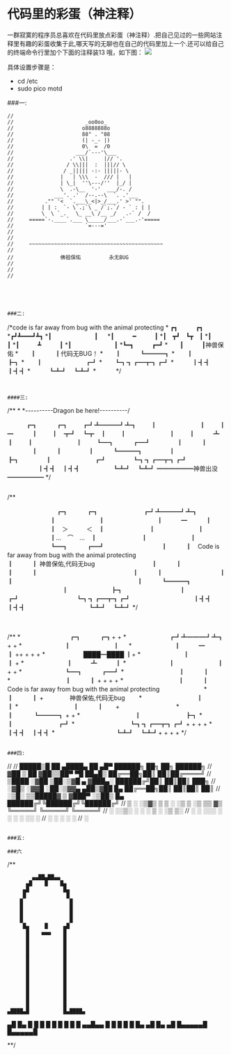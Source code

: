 代码里的彩蛋（神注释）
========

一群寂寞的程序员总喜欢在代码里放点彩蛋（神注释）.把自己见过的一些网站注释里有趣的彩蛋收集于此,哪天写的无聊也在自己的代码里加上一个.还可以给自己的终端命令行里加个下面的注释装13 哦，如下图：
![](http://imglf1.nosdn.127.net/img/ek1oWGRUTEE1UnAydllGVDFDblBKVUQ4SlU4WkxFUEk.png?imageView&thumbnail=500x0&quality=96&stripmeta=0)

具体设置步骤是：

- cd /etc
- sudo pico motd

###一:
```
//
//                       _oo0oo_
//                      o8888888o
//                      88" . "88
//                      (| -_- |)
//                      0\  =  /0
//                    ___/`---'\___
//                  .' \\|     |// '.
//                 / \\|||  :  |||// \
//                / _||||| -:- |||||- \
//               |   | \\\  -  /// |   |
//               | \_|  ''\---/''  |_/ |
//               \  .-\__  '-'  ___/-. /
//             ___'. .'  /--.--\  `. .'___
//          ."" '<  `.___\_<|>_/___.' >' "".
//         | | :  `- \`.;`\ _ /`;.`/ - ` : | |
//         \  \ `_.   \_ __\ /__ _/   .-` /  /
//     =====`-.____`.___ \_____/___.-`___.-'=====
//                       `=---='
//
//
//     ~~~~~~~~~~~~~~~~~~~~~~~~~~~~~~~~~~~~~~~~~~~
//
//               佛祖保佑         永无BUG
//
//
//





###二:

```
/*code is far away from bug with the animal protecting
    *  ┏┓　　　┏┓
    *┏┛┻━━━┛┻┓
    *┃　　　　　　　┃ 　
    *┃　　　━　　　┃
    *┃　┳┛　┗┳　┃
    *┃　　　　　　　┃
    *┃　　　┻　　　┃
    *┃　　　　　　　┃
    *┗━┓　　　┏━┛
    *　　┃　　　┃神兽保佑
    *　　┃　　　┃代码无BUG！
    *　　┃　　　┗━━━┓
    *　　┃　　　　　　　┣┓
    *　　┃　　　　　　　┏┛
    *　　┗┓┓┏━┳┓┏┛
    *　　　┃┫┫　┃┫┫
    *　　　┗┻┛　┗┻┛ 
    *　　　
    */
```
    

####三:

```
/**
*
*----------Dragon be here!----------/

　　　┏┓　　　┏┓
　　┏┛┻━━━┛┻┓
　　┃　　　　　　　┃
　　┃　　　━　　　┃
　　┃　┳┛　┗┳　┃
　　┃　　　　　　　┃
　　┃　　　┻　　　┃
　　┃　　　　　　　┃
　　┗━┓　　　┏━┛
　　　　┃　　　┃
　　　　┃　　　┃
　　　　┃　　　┗━━━┓
　　　　┃　　　　　　　┣┓
　　　　┃　　　　　　　┏┛
　　　　┗┓┓┏━┳┓┏┛
　　　　　┃┫┫　┃┫┫
　　　　　┗┻┛　┗┻┛
━━━━━━神兽出没━━━━━━ */

```
```
/**

　　　　　　　　┏┓　　　┏┓
　　　　　　　┏┛┻━━━┛┻┓
　　　　　　　┃　　　　　　　┃ 　
　　　　　　　┃　　　━　　　┃
　　　　　　　┃　＞　　　＜　┃
　　　　　　　┃　　　　　　　┃
　　　　　　　┃...　⌒　...　┃
　　　　　　　┃　　　　　　　┃
　　　　　　　┗━┓　　　┏━┛
　　　　　　　　　┃　　　┃　Code is far away from bug with the animal protecting　　　　　　　　　　
　　　　　　　　　┃　　　┃ 神兽保佑,代码无bug
　　　　　　　　　┃　　　┃　　　　　　　　　　　
　　　　　　　　　┃　　　┃ 　　　　　　
　　　　　　　　　┃　　　┃
　　　　　　　　　┃　　　┃　　　　　　　　　　　
　　　　　　　　　┃　　　┗━━━┓
　　　　　　　　　┃　　　　　　　┣┓
　　　　　　　　　┃　　　　　　　┏┛
　　　　　　　　　┗┓┓┏━┳┓┏┛
　　　　　　　　　　┃┫┫　┃┫┫
　　　　　　　　　　┗┻┛　┗┻┛ */
　　　　　　　　　　
　　　　　　　　　　
```

```

/**
*　　　　　　　　┏┓　　　┏┓+ +
*　　　　　　　┏┛┻━━━┛┻┓ + +
*　　　　　　　┃　　　　　　　┃ 　
*　　　　　　　┃　　　━　　　┃ ++ + + +
*　　　　　　 ████━████ ┃+
*　　　　　　　┃　　　　　　　┃ +
*　　　　　　　┃　　　┻　　　┃
*　　　　　　　┃　　　　　　　┃ + +
*　　　　　　　┗━┓　　　┏━┛
*　　　　　　　　　┃　　　┃　　　　　　　　　　　
*　　　　　　　　　┃　　　┃ + + + +
*　　　　　　　　　┃　　　┃　　　　Code is far away from bug with the animal protecting　　　　　　　
*　　　　　　　　　┃　　　┃ + 　　　　神兽保佑,代码无bug　　
*　　　　　　　　　┃　　　┃
*　　　　　　　　　┃　　　┃　　+　　　　　　　　　
*　　　　　　　　　┃　 　　┗━━━┓ + +
*　　　　　　　　　┃ 　　　　　　　┣┓
*　　　　　　　　　┃ 　　　　　　　┏┛
*　　　　　　　　　┗┓┓┏━┳┓┏┛ + + + +
*　　　　　　　　　　┃┫┫　┃┫┫
*　　　　　　　　　　┗┻┛　┗┻┛+ + + +
*/
```

###四:

```
//
//   █████▒█    ██  ▄████▄   ██ ▄█▀       ██████╗ ██╗   ██╗ ██████╗
// ▓██   ▒ ██  ▓██▒▒██▀ ▀█   ██▄█▒        ██╔══██╗██║   ██║██╔════╝
// ▒████ ░▓██  ▒██░▒▓█    ▄ ▓███▄░        ██████╔╝██║   ██║██║  ███╗
// ░▓█▒  ░▓▓█  ░██░▒▓▓▄ ▄██▒▓██ █▄        ██╔══██╗██║   ██║██║   ██║
// ░▒█░   ▒▒█████▓ ▒ ▓███▀ ░▒██▒ █▄       ██████╔╝╚██████╔╝╚██████╔╝
//  ▒ ░   ░▒▓▒ ▒ ▒ ░ ░▒ ▒  ░▒ ▒▒ ▓▒       ╚═════╝  ╚═════╝  ╚═════╝
//  ░     ░░▒░ ░ ░   ░  ▒   ░ ░▒ ▒░
//  ░ ░    ░░░ ░ ░ ░        ░ ░░ ░
//           ░     ░ ░      ░  ░
//                 ░
```

###五: 

```
<!-- 

                              _.._        ,------------.
                           ,'      `.    (I want you! )
                          /  __) __` \    `-,----------'
                         (  (`-`(-')  ) _.-'
                         /)  \  = /  (
                        /'    |--' .  \
                       (  ,---|  `-.)__`
                        )(  `-.,--'   _`-.
                       '/,'          (  Uu",
                        (_       ,    `/,-' )
                        `.__,  : `-'/  /`--'
                          |     `--'  |
                          `   `-._   /
                           \        (
                           /\ .      \.  
                          / |` \     ,-\
                         /  \| .)   /   \
                        ( ,'|\    ,'     :
                        | \,`.`--"/      }
                        `,'    \  |,'    /
                       / "-._   `-/      |
                       "-.   "-.,'|     ;
                      /        _/["---'""]
                     :        /  |"-     '
                     '           |      /
                                 `      |

-->
```
###六

```
/**


            ▄▄██▄██▄▄
          ▄█    █    █▄
         ▄█           █▄
         █             █
        █               █
        █               █
        █               █
        █               █
         █▄     █     ▄█
          █    ▄▄▄    █
          █           █
          █           █
          █           █
          █           █
          █           █
          █           █
          █           █
          █           █
          █           █
          █           █
          █           █
          █           █
    ▄████▄█           █▄████▄
  ▄█                         █▄
 █                             █
█                               █
█                               █
█                               █
█             ▄▄█▄▄             █
 █           █     █           █
  █▄       ▄█       █▄       ▄█
    █▄▄▄▄▄█           █▄▄▄▄▄█


**/
```
